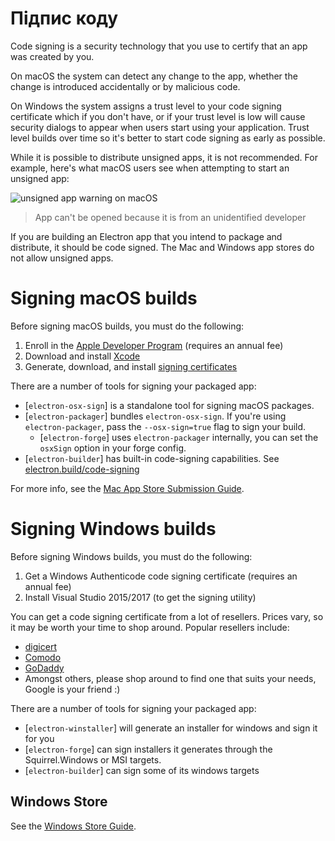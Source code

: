 # Підпис коду

Code signing is a security technology that you use to certify that an app was created by you.

On macOS the system can detect any change to the  app, whether the change is introduced accidentally or by malicious code.

On Windows the system assigns a trust level to your code signing certificate which if you don't have, or if your trust level is low will cause security dialogs to appear when users start using your application.  Trust level builds over time so it's better to start code signing as early as possible.

While it is possible to distribute unsigned apps, it is not recommended. For example, here's what macOS users see when attempting to start an unsigned app:

![unsigned app warning on macOS](https://user-images.githubusercontent.com/2289/39488937-bdc854ba-4d38-11e8-88f8-7b3c125baefc.png)

> App can't be opened because it is from an unidentified developer

If you are building an Electron app that you intend to package and distribute, it should be code signed. The Mac and Windows app stores do not allow unsigned apps.

# Signing macOS builds

Before signing macOS builds, you must do the following:

1. Enroll in the [Apple Developer Program](https://developer.apple.com/programs/) (requires an annual fee)
2. Download and install [Xcode](https://developer.apple.com/xcode)
3. Generate, download, and install [signing certificates](https://github.com/electron-userland/electron-osx-sign/wiki/1.-Getting-Started#certificates)

There are a number of tools for signing your packaged app:

- [`electron-osx-sign`] is a standalone tool for signing macOS packages.
- [`electron-packager`] bundles `electron-osx-sign`. If you're using `electron-packager`, pass the `--osx-sign=true` flag to sign your build.
  - [`electron-forge`] uses `electron-packager` internally, you can set the `osxSign` option in your forge config.
- [`electron-builder`] has built-in code-signing capabilities. See [electron.build/code-signing](https://www.electron.build/code-signing)

For more info, see the [Mac App Store Submission Guide](mac-app-store-submission-guide.md).

# Signing Windows builds

Before signing Windows builds, you must do the following:

1. Get a Windows Authenticode code signing certificate (requires an annual fee)
2. Install Visual Studio 2015/2017 (to get the signing utility)

You can get a code signing certificate from a lot of resellers. Prices vary, so it may be worth your time to shop around. Popular resellers include:

* [digicert](https://www.digicert.com/code-signing/microsoft-authenticode.htm)
* [Comodo](https://www.comodo.com/landing/ssl-certificate/authenticode-signature/)
* [GoDaddy](https://au.godaddy.com/web-security/code-signing-certificate)
* Amongst others, please shop around to find one that suits your needs, Google is your friend :)

There are a number of tools for signing your packaged app:

- [`electron-winstaller`] will generate an installer for windows and sign it for you
- [`electron-forge`] can sign installers it generates through the Squirrel.Windows or MSI targets.
- [`electron-builder`] can sign some of its windows targets

## Windows Store

See the [Windows Store Guide](windows-store-guide.md).
